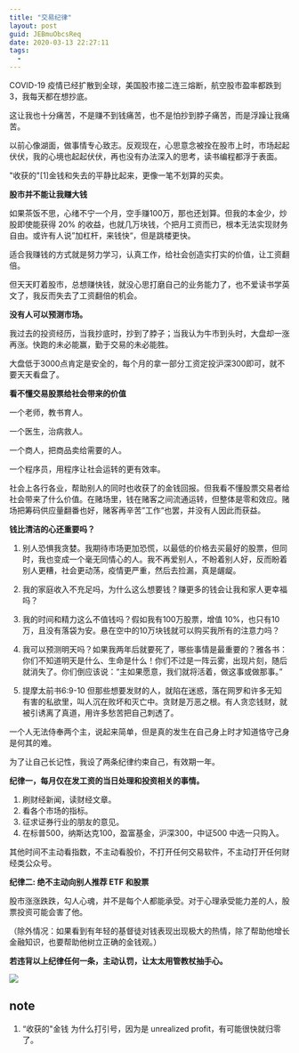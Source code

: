 ```yaml
---
title: "交易纪律"
layout: post
guid: JEBmuObcsReq
date: 2020-03-13 22:27:11
tags:
  -
---
```


COVID-19 疫情已经扩散到全球，美国股市接二连三熔断，航空股市盈率都跌到3，我每天都在想抄底。

这让我也十分痛苦，不是赚不到钱痛苦，也不是怕抄到脖子痛苦，而是浮躁让我痛苦。

以前心像湖面，做事情专心致志。反观现在，心思意念被拴在股市上时，市场起起伏伏，我的心境也起起伏伏，再也没有办法深入的思考，读书编程都浮于表面。

"收获的"[1]金钱和失去的平静比起来，更像一笔不划算的买卖。

**股市并不能让我赚大钱**

如果茶饭不思，心绪不宁一个月，空手赚100万，那也还划算。但我的本金少，炒股即使能获得 20% 的收益，也就几万块钱，个把月工资而已，根本无法实现财务自由。或许有人说”加杠杆，来钱快“，但是跳楼更快。

适合我赚钱的方式就是努力学习，认真工作，给社会创造实打实的价值，让工资翻倍。

但天天盯着股市，总想赚快钱，就没心思打磨自己的业务能力了，也不爱读书学英文了，我反而失去了工资翻倍的机会。

**没有人可以预测市场。** 

我过去的投资经历，当我抄底时，抄到了脖子；当我认为牛市到头时，大盘却一涨再涨。快跑的未必能赢，勤于交易的未必能胜。

大盘低于3000点肯定是安全的，每个月的拿一部分工资定投沪深300即可，就不要天天看盘了。

**看不懂交易股票给社会带来的价值**

一个老师，教书育人。

一个医生，治病救人。

一个商人，把商品卖给需要的人。

一个程序员，用程序让社会运转的更有效率。

社会上各行各业，帮助别人的同时也收获了的金钱回报。但我看不懂股票交易者给社会带来了什么价值。在赌场里，钱在赌客之间流通运转，但整体是零和效应。赌场把筹码供应量翻番也好，赌客再辛苦”工作“也罢，并没有人因此而获益。

**钱比清洁的心还重要吗？**

1. 别人恐惧我贪婪。我期待市场更加恐慌，以最低的价格去买最好的股票，但同时，我也变成一个毫无同情心的人。我不再爱别人，不盼着别人好，反而盼着别人更糟，社会更动荡，疫情更严重，然后去捡漏，真是龌龊。

2. 我的家庭收入不充足吗，为什么这么想要钱？赚更多的钱会让我和家人更幸福吗？

3. 我的时间和精力这么不值钱吗？假如我有100万股票，增值 10%，也只有10万，且没有落袋为安。悬在空中的10万块钱就可以购买我所有的注意力吗？

4. 我可以预测明天吗？如果我两年后就要死了，哪些事情是最重要的？雅各书：你们不知道明天是什么、生命是什么！你们不过是一阵云雾，出现片刻，随后就消失了。你们倒应该说：“主如果愿意，我们就将活着，做这事或做那事。”

5. 提摩太前书6:9-10 但那些想要发财的人，就陷在迷惑，落在网罗和许多无知有害的私欲里，叫人沉在败坏和灭亡中。贪财是万恶之根。有人贪恋钱财，就被引诱离了真道，用许多愁苦把自己刺透了。


一个人无法侍奉两个主，说起来简单，但是真的发生在自己身上时才知道恪守己身是何其的难。

为了让自己长记性，我设了两条纪律约束自己，有效期一年。

**纪律一，每月仅在发工资的当日处理和投资相关的事情。**

1. 刷财经新闻，读财经文章。
2. 看各个市场的指标。
3. 征求证券行业的朋友的意见。
4. 在标普500，纳斯达克100，盈富基金，沪深300，中证500 中选一只购入。

其他时间不主动看指数，不主动看股价，不打开任何交易软件，不主动打开任何财经类公众号。

**纪律二: 绝不主动向别人推荐 ETF 和股票**

股市涨涨跌跌，勾人心魂，并不是每个人都能承受。对于心理承受能力差的人，股票投资可能会害了他。

（除外情况：如果看到有年轻的基督徒对钱表现出现极大的热情，除了帮助他增长金融知识，也要帮助他树立正确的金钱观。）

**若违背以上纪律任何一条，主动认罚，让太太用管教杖抽手心。**

![](/media/files/2020/2020-03-28-proverbs.jpg)


## note

1. “收获的"金钱 为什么打引号，因为是 unrealized profit，有可能很快就归零了。



